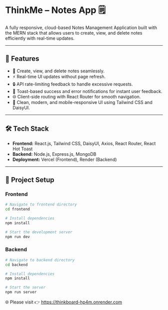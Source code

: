 # ThinkMe – Notes App 🗒️

A fully responsive, cloud-based Notes Management Application built with the MERN stack that allows users to create, view, and delete notes efficiently with real-time updates.

---

## 🚀 Features
- 📌 Create, view, and delete notes seamlessly.
- ⚡ Real-time UI updates without page refresh.
- 🔒 API rate-limiting feedback to handle excessive requests.
- 🔔 Toast-based success and error notifications for instant user feedback.
- 🌐 Client-side routing with React Router for smooth navigation.
- 🎨 Clean, modern, and mobile-responsive UI using Tailwind CSS and DaisyUI.

---

## 🛠️ Tech Stack
- **Frontend:** React.js, Tailwind CSS, DaisyUI, Axios, React Router, React Hot Toast  
- **Backend:** Node.js, Express.js, MongoDB  
- **Deployment:** Vercel (Frontend), Render (Backend)

---

## 📂 Project Setup

### Frontend
```bash
# Navigate to frontend directory
cd frontend

# Install dependencies
npm install

# Start the development server
npm run dev
```

### Backend
```bash
# Navigate to backend directory
cd backend

# Install dependencies
npm install

# Start the server
npm run server
```

🌐 Please visit
👉 https://thinkboard-hp4m.onrender.com




